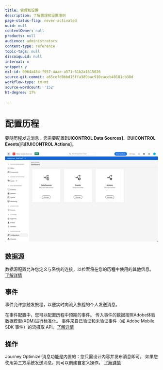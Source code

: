 ```yaml
---
title: 管理和设置
description: 了解管理和设置准则
page-status-flag: never-activated
uuid: null
contentOwner: null
products: null
audience: administrators
content-type: reference
topic-tags: null
discoiquuid: null
internal: n
snippet: y
exl-id: 0964a484-f957-4aae-a571-61b2a1615026
source-git-commit: a65cefd0bbd15ffa389bac910eaceb40181cb38d
workflow-type: tm+mt
source-wordcount: '152'
ht-degree: 17%

---
```


# 配置历程

要随历程发送消息，您需要配置&#x200B;**[!UICONTROL Data Sources]**、**[!UICONTROL Events]**&#x200B;和&#x200B;**[!UICONTROL Actions]**。

![](../assets/admin-menu.png)

## 数据源

数据源配置允许您定义与系统的连接，以检索将在您的历程中使用的其他信息。 [了解详情](../../using/datasource/about-data-sources.md)

## 事件

事件允许您触发旅程，以便实时向流入旅程的个人发送消息。

在事件配置中，您可以配置历程中预期的事件。 传入事件的数据按照Adobe体验数据模型(XDM)进行标准化。 事件来自已验证和未验证事件（如 Adobe Mobile SDK 事件）的流摄取 API。[了解详情](../../using/event/about-events.md)

## 操作

Journey Optimizer消息功能是内置的：您只需设计内容并发布消息即可。 如果您使用第三方系统发送消息，则可以创建自定义操作。 [了解详情](../../using/action/action.md)

